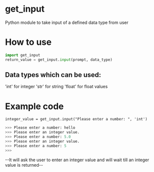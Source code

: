 # get_input
Python module to take input of a defined data type from user

# How to use

```python
import get_input
return_value = get_input.input(prompt, data_type)
```


## Data types which can be used:
  'int' for integer
  'str' for string
  'float' for float values
  
  
# Example code
`integer_value = get_input.input("Please enter a number: ", 'int')`

```python
>>> Please enter a number: hello
>>> Please enter an integer value.
>>> Please enter a number: 5.0
>>> Please enter an integer value.
>>> Please enter a number: 5
>>>
```

--It will ask the user to enter an integer value and will wait till an integer value is returned--
